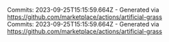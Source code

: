 Commits: 2023-09-25T15:15:59.664Z - Generated via https://github.com/marketplace/actions/artificial-grass
<br>
Commits: 2023-09-25T15:15:59.664Z - Generated via https://github.com/marketplace/actions/artificial-grass
<br>
